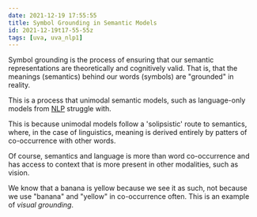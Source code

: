 ```yaml
---
date: 2021-12-19 17:55:55
title: Symbol Grounding in Semantic Models
id: 2021-12-19t17-55-55z
tags: [uva, uva_nlp1]
---
```


Symbol grounding is the process of ensuring that our semantic representations
are theoretically and cognitively valid. That is, that the meanings (semantics)
behind our words (symbols) are "grounded" in reality.

This is a process that unimodal semantic models, such as language-only models
from [NLP](./2021-12-20t10-52-27z.md) struggle with.

This is because unimodal models follow a 'solipsistic' route to semantics,
where, in the case of linguistics, meaning is derived entirely by patters of
co-occurrence with other words.

Of course, semantics and language is more than word co-occurrence and has access
to context that is more present in other modalities, such as vision.

We know that a banana is yellow because we see it as such, not because we use
"banana" and "yellow" in co-occurrence often. This is an example of _visual
grounding_.
